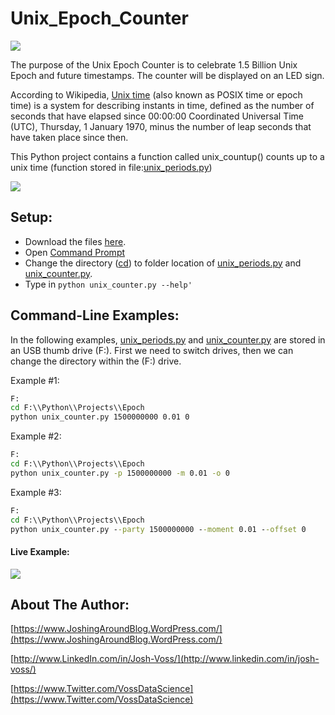 # Unix_Epoch_Counter

![](http://i.imgur.com/vmo1IYJ.jpg)

The purpose of the Unix Epoch Counter is to celebrate 1.5 Billion Unix Epoch and future timestamps. The counter will be displayed on an LED sign.


According to Wikipedia, [Unix time](https://en.wikipedia.org/wiki/Unix_time) (also known as POSIX time or epoch time) is a system for describing instants in time, defined as the number of seconds that have elapsed since 00:00:00 Coordinated Universal Time (UTC), Thursday, 1 January 1970, minus the number of leap seconds that have taken place since then.

This Python project contains a function called unix_countup() counts up to a unix time (function stored in file:[unix_periods.py](https://github.com/vdatasci/Unix_Epoch_Counter/blob/master/unix_period.py))

![](https://media.giphy.com/media/NuLThwEkFqhXO/giphy.gif)

## Setup:
* Download the files [here](https://github.com/vdatasci/Unix_Epoch_Counter/archive/master.zip).
* Open [Command Prompt](C:\Windows\System32\cmd.exe)
* Change the directory ([cd](https://en.wikipedia.org/wiki/Cd_(command))) to folder location of [unix_periods.py](https://github.com/vdatasci/Unix_Epoch_Counter/blob/master/unix_period.py) and [unix_counter.py](https://github.com/vdatasci/Unix_Epoch_Counter/blob/master/unix_counter.py).
* Type in ```python unix_counter.py --help'```



## Command-Line Examples:
In the following examples, [unix_periods.py](https://github.com/vdatasci/Unix_Epoch_Counter/blob/master/unix_period.py) and [unix_counter.py](https://github.com/vdatasci/Unix_Epoch_Counter/blob/master/unix_counter.py) are stored in an USB thumb drive (F:). First we need to switch drives, then we can change the directory within the (F:) drive.

Example #1:
```cmd
F:
cd F:\\Python\\Projects\\Epoch
python unix_counter.py 1500000000 0.01 0
```
 
Example #2:
```cmd
F:
cd F:\\Python\\Projects\\Epoch
python unix_counter.py -p 1500000000 -m 0.01 -o 0
```

Example #3:
```cmd
F:
cd F:\\Python\\Projects\\Epoch
python unix_counter.py --party 1500000000 --moment 0.01 --offset 0
```

#### Live Example:
![](http://i.imgur.com/a3Cg2eS.gif)


## About The Author:
[https://www.JoshingAroundBlog.WordPress.com/](https://www.JoshingAroundBlog.WordPress.com/)

[http://www.LinkedIn.com/in/Josh-Voss/](http://www.linkedin.com/in/josh-voss/)

[https://www.Twitter.com/VossDataScience](https://www.Twitter.com/VossDataScience)
